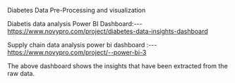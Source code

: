 Diabetes Data Pre-Processing and visualization

Diabetis data analysis Power BI Dashboard:--- https://www.novypro.com/project/diabetes-data-insights-dashboard

Supply chain data analysis power bi dashboard :--- https://www.novypro.com/project/--power-bi-3

The above dashboard shows the insights that have been extracted from the raw data.



